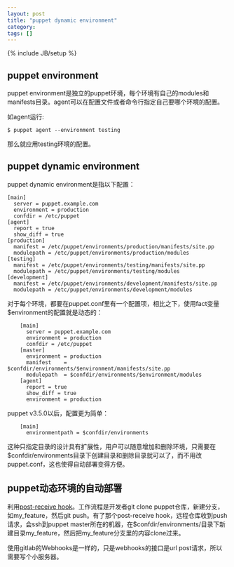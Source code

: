 ```yaml
---
layout: post
title: "puppet dynamic environment"
category: 
tags: []
---
```

{% include JB/setup %}

## puppet environment

puppet environment是独立的puppet环境，每个环境有自己的modules和manifests目录。agent可以在配置文件或者命令行指定自己要哪个环境的配置。

如agent运行:

    $ puppet agent --environment testing
    
那么就应用testing环境的配置。


## puppet dynamic environment

puppet dynamic environment是指以下配置：

    [main]
      server = puppet.example.com
      environment = production
      confdir = /etc/puppet
    [agent]
      report = true
      show_diff = true
    [production]
      manifest = /etc/puppet/environments/production/manifests/site.pp
      modulepath = /etc/puppet/environments/production/modules
    [testing]
      manifest = /etc/puppet/environments/testing/manifests/site.pp
      modulepath = /etc/puppet/environments/testing/modules
    [development]
      manifest = /etc/puppet/environments/development/manifests/site.pp
      modulepath = /etc/puppet/environments/development/modules
    
对于每个环境，都要在puppet.conf里有一个配置项，相比之下，使用fact变量$environment的配置就是动态的：

        [main]
          server = puppet.example.com
          environment = production
          confdir = /etc/puppet
        [master]
          environment = production
          manifest    = $confdir/environments/$environment/manifests/site.pp
          modulepath  = $confdir/environments/$environment/modules
        [agent]
          report = true
          show_diff = true
          environment = production

puppet v3.5.0以后，配置更为简单：

        [main]
          environmentpath = $confdir/environments
这种只指定目录的设计具有扩展性，用户可以随意增加和删除环境，只需要在$confdir/environments目录下创建目录和删除目录就可以了，而不用改puppet.conf，这也使得自动部署变得方便。

## puppet动态环境的自动部署

利用[post-receive hook](http://puppetlabs.com/blog/git-workflow-and-puppet-environments)。工作流程是开发者git clone puppet仓库，新建分支，如my_feature，然后git push。有了那个post-receive hook，远程仓库收到push请求，会ssh到puppet master所在的机器，在$confdir/environments/目录下新建目录my_feature，然后把my_feature分支里的内容clone过来。

使用gitlab的Webhooks是一样的，只是webhooks的接口是url post请求，所以需要写个小服务器。